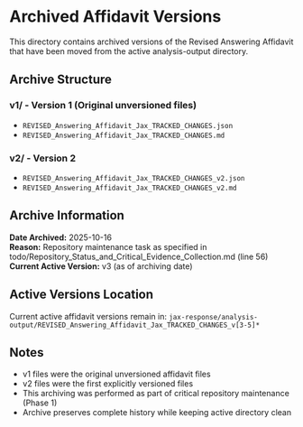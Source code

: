 # Archived Affidavit Versions

This directory contains archived versions of the Revised Answering Affidavit that have been moved from the active analysis-output directory.

## Archive Structure

### v1/ - Version 1 (Original unversioned files)
- `REVISED_Answering_Affidavit_Jax_TRACKED_CHANGES.json`
- `REVISED_Answering_Affidavit_Jax_TRACKED_CHANGES.md`

### v2/ - Version 2
- `REVISED_Answering_Affidavit_Jax_TRACKED_CHANGES_v2.json`
- `REVISED_Answering_Affidavit_Jax_TRACKED_CHANGES_v2.md`

## Archive Information

**Date Archived:** 2025-10-16  
**Reason:** Repository maintenance task as specified in todo/Repository_Status_and_Critical_Evidence_Collection.md (line 56)  
**Current Active Version:** v3 (as of archiving date)

## Active Versions Location

Current active affidavit versions remain in:
`jax-response/analysis-output/REVISED_Answering_Affidavit_Jax_TRACKED_CHANGES_v[3-5]*`

## Notes

- v1 files were the original unversioned affidavit files
- v2 files were the first explicitly versioned files
- This archiving was performed as part of critical repository maintenance (Phase 1)
- Archive preserves complete history while keeping active directory clean